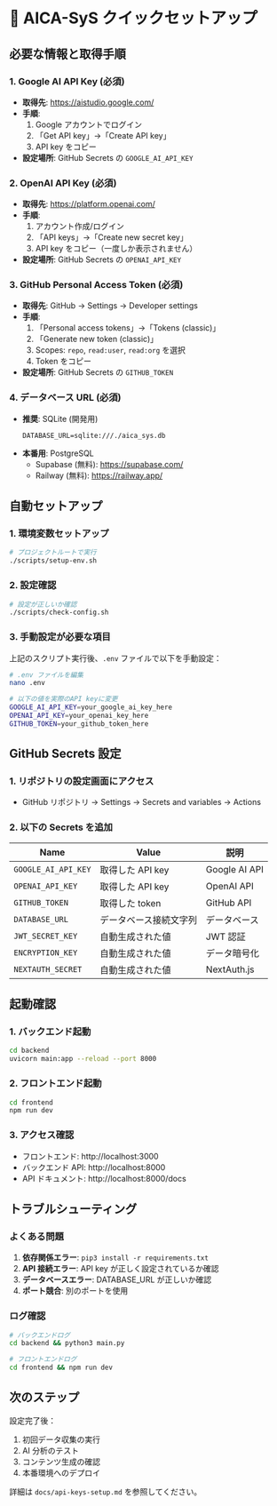 # 🚀 AICA-SyS クイックセットアップ

## 必要な情報と取得手順

### **1. Google AI API Key** (必須)

- **取得先**: https://aistudio.google.com/
- **手順**:
  1. Google アカウントでログイン
  2. 「Get API key」→「Create API key」
  3. API key をコピー
- **設定場所**: GitHub Secrets の `GOOGLE_AI_API_KEY`

### **2. OpenAI API Key** (必須)

- **取得先**: https://platform.openai.com/
- **手順**:
  1. アカウント作成/ログイン
  2. 「API keys」→「Create new secret key」
  3. API key をコピー（一度しか表示されません）
- **設定場所**: GitHub Secrets の `OPENAI_API_KEY`

### **3. GitHub Personal Access Token** (必須)

- **取得先**: GitHub → Settings → Developer settings
- **手順**:
  1. 「Personal access tokens」→「Tokens (classic)」
  2. 「Generate new token (classic)」
  3. Scopes: `repo`, `read:user`, `read:org` を選択
  4. Token をコピー
- **設定場所**: GitHub Secrets の `GITHUB_TOKEN`

### **4. データベース URL** (必須)

- **推奨**: SQLite (開発用)
  ```
  DATABASE_URL=sqlite:///./aica_sys.db
  ```
- **本番用**: PostgreSQL
  - Supabase (無料): https://supabase.com/
  - Railway (無料): https://railway.app/

## 自動セットアップ

### 1. 環境変数セットアップ

```bash
# プロジェクトルートで実行
./scripts/setup-env.sh
```

### 2. 設定確認

```bash
# 設定が正しいか確認
./scripts/check-config.sh
```

### 3. 手動設定が必要な項目

上記のスクリプト実行後、`.env` ファイルで以下を手動設定：

```bash
# .env ファイルを編集
nano .env

# 以下の値を実際のAPI keyに変更
GOOGLE_AI_API_KEY=your_google_ai_key_here
OPENAI_API_KEY=your_openai_key_here
GITHUB_TOKEN=your_github_token_here
```

## GitHub Secrets 設定

### 1. リポジトリの設定画面にアクセス

- GitHub リポジトリ → Settings → Secrets and variables → Actions

### 2. 以下の Secrets を追加

| Name                | Value                  | 説明          |
| ------------------- | ---------------------- | ------------- |
| `GOOGLE_AI_API_KEY` | 取得した API key       | Google AI API |
| `OPENAI_API_KEY`    | 取得した API key       | OpenAI API    |
| `GITHUB_TOKEN`      | 取得した token         | GitHub API    |
| `DATABASE_URL`      | データベース接続文字列 | データベース  |
| `JWT_SECRET_KEY`    | 自動生成された値       | JWT 認証      |
| `ENCRYPTION_KEY`    | 自動生成された値       | データ暗号化  |
| `NEXTAUTH_SECRET`   | 自動生成された値       | NextAuth.js   |

## 起動確認

### 1. バックエンド起動

```bash
cd backend
uvicorn main:app --reload --port 8000
```

### 2. フロントエンド起動

```bash
cd frontend
npm run dev
```

### 3. アクセス確認

- フロントエンド: http://localhost:3000
- バックエンド API: http://localhost:8000
- API ドキュメント: http://localhost:8000/docs

## トラブルシューティング

### よくある問題

1. **依存関係エラー**: `pip3 install -r requirements.txt`
2. **API 接続エラー**: API key が正しく設定されているか確認
3. **データベースエラー**: DATABASE_URL が正しいか確認
4. **ポート競合**: 別のポートを使用

### ログ確認

```bash
# バックエンドログ
cd backend && python3 main.py

# フロントエンドログ
cd frontend && npm run dev
```

## 次のステップ

設定完了後：

1. 初回データ収集の実行
2. AI 分析のテスト
3. コンテンツ生成の確認
4. 本番環境へのデプロイ

詳細は `docs/api-keys-setup.md` を参照してください。
